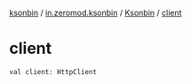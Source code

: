 [ksonbin](../../index.md) / [in.zeromod.ksonbin](../index.md) / [Ksonbin](index.md) / [client](./client.md)

# client

`val client: HttpClient`